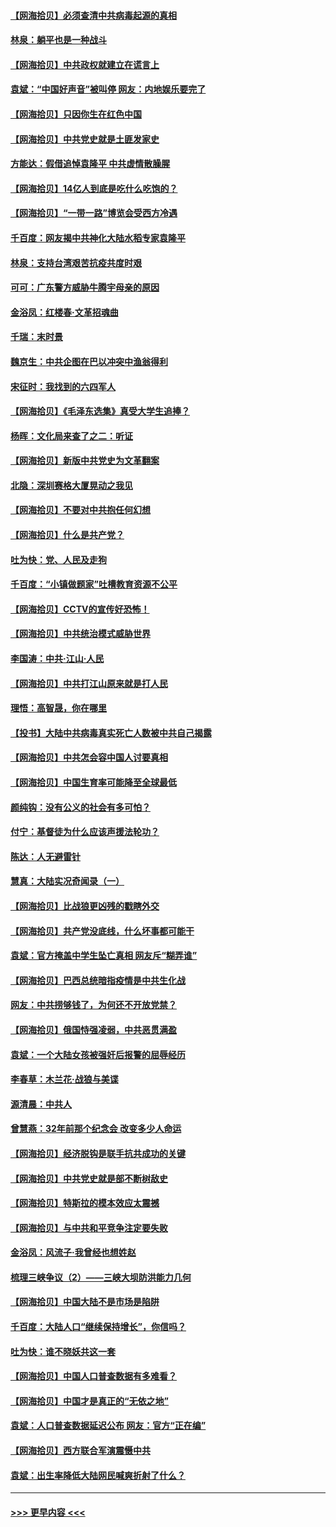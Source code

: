 #### [【网海拾贝】必须查清中共病毒起源的真相](../pages/nsc993/n12984276.md?t=05291851) 
#### [林泉：躺平也是一种战斗](../pages/nsc993/n12984194.md?t=05291851) 
#### [【网海拾贝】中共政权就建立在谎言上](../pages/nsc993/n12981880.md?t=05291851) 
#### [袁斌：“中国好声音”被叫停 网友：内地娱乐要完了](../pages/nsc993/n12981826.md?t=05291851) 
#### [【网海拾贝】只因你生在红色中国](../pages/nsc993/n12979096.md?t=05291851) 
#### [【网海拾贝】中共党史就是土匪发家史](../pages/nsc993/n12976478.md?t=05291851) 
#### [方能达：假借追悼袁隆平 中共虚情散臊腥](../pages/nsc993/n12976396.md?t=05291851) 
#### [【网海拾贝】14亿人到底是吃什么吃饱的？](../pages/nsc993/n12974125.md?t=05291851) 
#### [【网海拾贝】“一带一路”博览会受西方冷遇](../pages/nsc993/n12971787.md?t=05291851) 
#### [千百度：网友揭中共神化大陆水稻专家袁隆平](../pages/nsc993/n12971733.md?t=05291851) 
#### [林泉：支持台湾艰苦抗疫共度时艰](../pages/nsc993/n12971350.md?t=05291851) 
#### [可可：广东警方威胁牛腾宇母亲的原因](../pages/nsc993/n12971100.md?t=05291851) 
#### [金浴凤：红楼春·文革招魂曲](../pages/nsc993/n12970354.md?t=05291851) 
#### [千瑞：末时景](../pages/nsc993/n12970337.md?t=05291851) 
#### [魏京生：中共企图在巴以冲突中渔翁得利](../pages/nsc993/n12970286.md?t=05291851) 
#### [宋征时：我找到的六四军人](../pages/nsc993/n12970213.md?t=05291851) 
#### [【网海拾贝】《毛泽东选集》真受大学生追捧？](../pages/nsc993/n12968779.md?t=05291851) 
#### [杨晖：文化局来查了之二：听证](../pages/nsc993/n12966528.md?t=05291851) 
#### [【网海拾贝】新版中共党史为文革翻案](../pages/nsc993/n12967526.md?t=05291851) 
#### [北隐：深圳赛格大厦晃动之我见](../pages/nsc993/n12967393.md?t=05291851) 
#### [【网海拾贝】不要对中共抱任何幻想](../pages/nsc993/n12965222.md?t=05291851) 
#### [【网海拾贝】什么是共产党？](../pages/nsc993/n12962781.md?t=05291851) 
#### [吐为快：党、人民及走狗](../pages/nsc993/n12962747.md?t=05291851) 
#### [千百度：“小镇做题家”吐槽教育资源不公平](../pages/nsc993/n12962705.md?t=05291851) 
#### [【网海拾贝】CCTV的宣传好恐怖！](../pages/nsc993/n12959984.md?t=05291851) 
#### [【网海拾贝】中共统治模式威胁世界](../pages/nsc993/n12957622.md?t=05291851) 
#### [李国涛：中共‧江山‧人民](../pages/nsc993/n12957502.md?t=05291851) 
#### [【网海拾贝】中共打江山原来就是打人民](../pages/nsc993/n12954345.md?t=05291851) 
#### [理悟：高智晟，你在哪里](../pages/nsc993/n12953115.md?t=05291851) 
#### [【投书】大陆中共病毒真实死亡人数被中共自己揭露](../pages/nsc993/n12953050.md?t=05291851) 
#### [【网海拾贝】中共怎会容中国人讨要真相](../pages/nsc993/n12952161.md?t=05291851) 
#### [【网海拾贝】中国生育率可能降至全球最低](../pages/nsc993/n12948793.md?t=05291851) 
#### [颜纯钩：没有公义的社会有多可怕？](../pages/nsc993/n12947626.md?t=05291851) 
#### [付宁：基督徒为什么应该声援法轮功？](../pages/nsc993/n12947233.md?t=05291851) 
#### [陈达：人无避雷针](../pages/nsc993/n12947098.md?t=05291851) 
#### [慧真：大陆实况奇闻录（一）](../pages/nsc993/n12945811.md?t=05291851) 
#### [【网海拾贝】比战狼更凶残的戳瞎外交](../pages/nsc993/n12945717.md?t=05291851) 
#### [【网海拾贝】共产党没底线，什么坏事都可能干](../pages/nsc993/n12942090.md?t=05291851) 
#### [袁斌：官方掩盖中学生坠亡真相 网友斥“糊弄谁”](../pages/nsc993/n12942029.md?t=05291851) 
#### [【网海拾贝】巴西总统暗指疫情是中共生化战](../pages/nsc993/n12938999.md?t=05291851) 
#### [网友：中共捞够钱了，为何还不开放党禁？](../pages/nsc993/n12938952.md?t=05291851) 
#### [【网海拾贝】俄国恃强凌弱，中共恶贯满盈](../pages/nsc993/n12936626.md?t=05291851) 
#### [袁斌：一个大陆女孩被强奸后报警的屈辱经历](../pages/nsc993/n12936547.md?t=05291851) 
#### [李春草：木兰花·战狼与美谍](../pages/nsc993/n12935995.md?t=05291851) 
#### [源清晨：中共人](../pages/nsc993/n12935589.md?t=05291851) 
#### [曾慧燕：32年前那个纪念会 改变多少人命运](../pages/nsc993/n12934233.md?t=05291851) 
#### [【网海拾贝】经济脱钩是联手抗共成功的关键](../pages/nsc993/n12934176.md?t=05291851) 
#### [【网海拾贝】中共党史就是部不断树敌史](../pages/nsc993/n12932844.md?t=05291851) 
#### [【网海拾贝】特斯拉的模本效应太震撼](../pages/nsc993/n12925626.md?t=05291851) 
#### [【网海拾贝】与中共和平竞争注定要失败](../pages/nsc993/n12923326.md?t=05291851) 
#### [金浴凤：风流子‧我曾经也想姓赵](../pages/nsc993/n12920911.md?t=05291851) 
#### [梳理三峡争议（2）——三峡大坝防洪能力几何](../pages/nsc993/n12920173.md?t=05291851) 
#### [【网海拾贝】中国大陆不是市场是陷阱](../pages/nsc993/n12920143.md?t=05291851) 
#### [千百度：大陆人口“继续保持增长”，你信吗？](../pages/nsc993/n12918946.md?t=05291851) 
#### [吐为快：谁不晓妖共这一套](../pages/nsc993/n12918941.md?t=05291851) 
#### [【网海拾贝】中国人口普查数据有多难看？](../pages/nsc993/n12917822.md?t=05291851) 
#### [【网海拾贝】中国才是真正的“无依之地”](../pages/nsc993/n12915845.md?t=05291851) 
#### [袁斌：人口普查数据延迟公布 网友：官方“正在编”](../pages/nsc993/n12915748.md?t=05291851) 
#### [【网海拾贝】西方联合军演震慑中共](../pages/nsc993/n12913466.md?t=05291851) 
#### [袁斌：出生率降低大陆网民喊爽折射了什么？](../pages/nsc993/n12913365.md?t=05291851) 

----
#### [ >>> 更早内容 <<< ](../indexes/nsc993-earlier.md)
